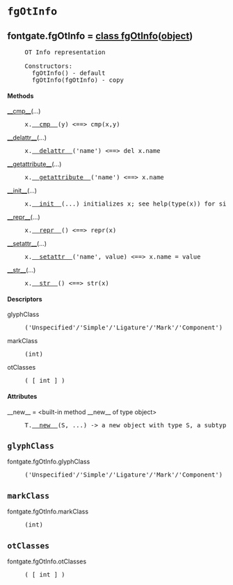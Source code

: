 

<a name="fontgate.fgOtInfo"></a>

# `fgOtInfo`


<dt class="class"><h2><span class="class-name">fontgate.fgOtInfo</span> = <a name="fontgate.fgOtInfo" href="#fontgate.fgOtInfo">class fgOtInfo</a>(<a href="./__builtin__.html#object">object</a>)</h2></dt><dd class="class"><dd>


<pre class="doc" markdown="0">OT Info representation

Constructors:
  fgOtInfo() - default
  fgOtInfo(fgOtInfo) - copy</pre>


</dd><h4 class="head-methods">Methods </h4><dl class="function"><dt><a name="fgOtInfo-__cmp__" href="#fgOtInfo-__cmp__"><span class="function-name">__cmp__</span></a><span class="argspec">(...)</span></dt><dd>

<pre class="doc" markdown="0">x.<a href="#fontgate.fgOtInfo-__cmp__">__cmp__</a>(y) <==> cmp(x,y)</pre>

</dd></dl>
<dl class="function"><dt><a name="fgOtInfo-__delattr__" href="#fgOtInfo-__delattr__"><span class="function-name">__delattr__</span></a><span class="argspec">(...)</span></dt><dd>

<pre class="doc" markdown="0">x.<a href="#fontgate.fgOtInfo-__delattr__">__delattr__</a>('name') <==> del x.name</pre>

</dd></dl>
<dl class="function"><dt><a name="fgOtInfo-__getattribute__" href="#fgOtInfo-__getattribute__"><span class="function-name">__getattribute__</span></a><span class="argspec">(...)</span></dt><dd>

<pre class="doc" markdown="0">x.<a href="#fontgate.fgOtInfo-__getattribute__">__getattribute__</a>('name') <==> x.name</pre>

</dd></dl>
<dl class="function"><dt><a name="fgOtInfo-__init__" href="#fgOtInfo-__init__"><span class="function-name">__init__</span></a><span class="argspec">(...)</span></dt><dd>

<pre class="doc" markdown="0">x.<a href="#fontgate.fgOtInfo-__init__">__init__</a>(...) initializes x; see help(type(x)) for signature</pre>

</dd></dl>
<dl class="function"><dt><a name="fgOtInfo-__repr__" href="#fgOtInfo-__repr__"><span class="function-name">__repr__</span></a><span class="argspec">(...)</span></dt><dd>

<pre class="doc" markdown="0">x.<a href="#fontgate.fgOtInfo-__repr__">__repr__</a>() <==> repr(x)</pre>

</dd></dl>
<dl class="function"><dt><a name="fgOtInfo-__setattr__" href="#fgOtInfo-__setattr__"><span class="function-name">__setattr__</span></a><span class="argspec">(...)</span></dt><dd>

<pre class="doc" markdown="0">x.<a href="#fontgate.fgOtInfo-__setattr__">__setattr__</a>('name', value) <==> x.name = value</pre>

</dd></dl>
<dl class="function"><dt><a name="fgOtInfo-__str__" href="#fgOtInfo-__str__"><span class="function-name">__str__</span></a><span class="argspec">(...)</span></dt><dd>

<pre class="doc" markdown="0">x.<a href="#fontgate.fgOtInfo-__str__">__str__</a>() <==> str(x)</pre>

</dd></dl>

  <h4 class="head-desc">Descriptors </h4><dl class="descriptor"><dt>glyphClass</dt>
<dd>

<pre class="doc" markdown="0">('Unspecified'/'Simple'/'Ligature'/'Mark'/'Component')</pre>

</dd>
</dl>
<dl class="descriptor"><dt>markClass</dt>
<dd>

<pre class="doc" markdown="0">(int)</pre>

</dd>
</dl>
<dl class="descriptor"><dt>otClasses</dt>
<dd>

<pre class="doc" markdown="0">( [ int ] )</pre>

</dd>
</dl>

  <h4 class="head-attrs">Attributes </h4><dl><dt><span class="other-name">__new__</span> = &lt;built-in method __new__ of type object&gt;<dd>

<pre class="doc" markdown="0">T.<a href="#fontgate.fgOtInfo-__new__">__new__</a>(S, ...) -> a new object with type S, a subtype of T</pre>

</dd></dl>
</dd>


<a name="fontgate.fgOtInfo.glyphClass"></a>

## `glyphClass`


<dl class="descriptor"><dt>fontgate.fgOtInfo.glyphClass</dt>
<dd>

<pre class="doc" markdown="0">('Unspecified'/'Simple'/'Ligature'/'Mark'/'Component')</pre>

</dd>
</dl>



<a name="fontgate.fgOtInfo.markClass"></a>

## `markClass`


<dl class="descriptor"><dt>fontgate.fgOtInfo.markClass</dt>
<dd>

<pre class="doc" markdown="0">(int)</pre>

</dd>
</dl>



<a name="fontgate.fgOtInfo.otClasses"></a>

## `otClasses`


<dl class="descriptor"><dt>fontgate.fgOtInfo.otClasses</dt>
<dd>

<pre class="doc" markdown="0">( [ int ] )</pre>

</dd>
</dl>

